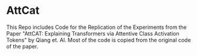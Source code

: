 # AttCat
This Repo includes Code for the Replication of the Experiments from the Paper "AttCAT: Explaining Transformers via Attentive Class Activation Tokens" by Qiang et. Al. Most of the code is copied from the original code of the paper. 

